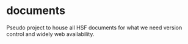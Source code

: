 # documents
Pseudo project to house all HSF documents for what we need version control and widely web availability. 

